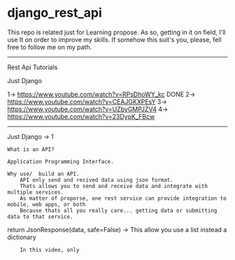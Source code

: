 # django_rest_api

This repo is related just for Learning propose.
As so, getting in it on field, I'll use It on order to improve my skills.
If somehow this suit's you, please, fell free to follow me on my path.

------------------------------------------------------------------------------

Rest Api Tutorials

Just Django

1-> https://www.youtube.com/watch?v=RPsDhoWY_kc DONE
2-> https://www.youtube.com/watch?v=CEAJGKXPEsY
3-> https://www.youtube.com/watch?v=UZbyGMPJZV4
4-> https://www.youtube.com/watch?v=23DypK_FBcw


------------------------------------------------------------------------------
Just Django -> 1


    What is an API?

    Application Programming Interface.

    Why use/  build an API.
        API only send and recived data using json format.
        Thats allows you to send and receive data and integrate with multiple services.
        As matter of proporse, one rest service can provide integration to mobile, web apps, or both
        Because thats all you really care... getting data or submitting data to that service.

 return JsonResponse(data, safe=False) -> This allow you use a list instead a dictionary

        In this video, only 